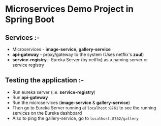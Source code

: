 # Microservices Demo Project in Spring Boot

## Services :-
- Microservices - **image-service**, **gallery-service**
- **api-gateway** - proxy/gateway to the system (Uses netflix's **zuul**)
- **service-registry** - Eureka Server (by netflix) as a naming server or service registry


## Testing the application :-
- Run eureka server (i.e. __service-registry__)
- Run **api-gateway**
- Run the microservices (**image-service** & **gallery-service**)
- Then go to Eureka Server running at `localhost:8761` to see the running services on the Eureka dashboard
- Also to ping the gallery-service, go to `localhost:8762/gallery`
